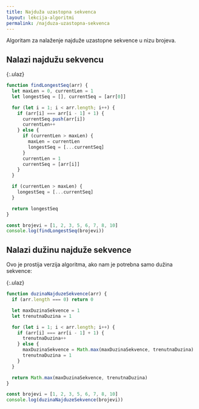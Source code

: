 ```yaml
---
title: Najduža uzastopna sekvenca
layout: lekcija-algoritmi
permalink: /najduza-uzastopna-sekvenca
---
```


Algoritam za nalaženje najduže uzastopne sekvence u nizu brojeva.

## Nalazi najdužu sekvencu

{:.ulaz}
```js
function findLongestSeq(arr) {
  let maxLen = 0, currentLen = 1
  let longestSeq = [], currentSeq = [arr[0]]

  for (let i = 1; i < arr.length; i++) {
    if (arr[i] === arr[i - 1] + 1) {
      currentSeq.push(arr[i])
      currentLen++
    } else {
      if (currentLen > maxLen) {
        maxLen = currentLen
        longestSeq = [...currentSeq]
      }
      currentLen = 1
      currentSeq = [arr[i]]
    }
  }

  if (currentLen > maxLen) {
    longestSeq = [...currentSeq]
  }

  return longestSeq
}

const brojevi = [1, 2, 3, 5, 6, 7, 8, 10]
console.log(findLongestSeq(brojevi))
```

## Nalazi dužinu najduže sekvence

Ovo je prostija verzija algoritma, ako nam je potrebna samo dužina sekvence:

{:.ulaz}
```js
function duzinaNajduzeSekvence(arr) {
  if (arr.length === 0) return 0

  let maxDuzinaSekvence = 1 
  let trenutnaDuzina = 1 

  for (let i = 1; i < arr.length; i++) {
    if (arr[i] === arr[i - 1] + 1) {
      trenutnaDuzina++
    } else {
      maxDuzinaSekvence = Math.max(maxDuzinaSekvence, trenutnaDuzina)
      trenutnaDuzina = 1
    }
  }

  return Math.max(maxDuzinaSekvence, trenutnaDuzina)
}

const brojevi = [1, 2, 3, 5, 6, 7, 8, 10]
console.log(duzinaNajduzeSekvence(brojevi))
```
